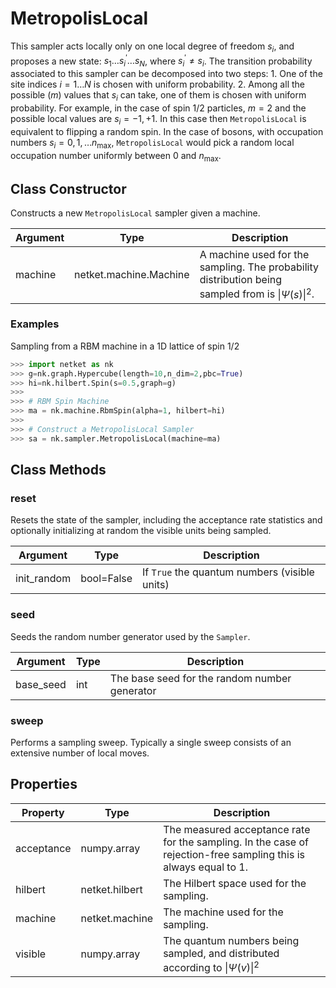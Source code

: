 # MetropolisLocal
This sampler acts locally only on one local degree of freedom $s_i$, and proposes a new state: $s_1 \dots s^\prime_i \dots s_N$, where $s^\prime_i \neq s_i$. The transition probability associated to this sampler can be decomposed into two steps: 1. One of the site indices $i = 1\dots N$ is chosen with uniform probability. 2. Among all the possible ($m$) values that $s_i$ can take, one of them is chosen with uniform probability. For example, in the case of spin $1/2$ particles, $m=2$ and the possible local values are $s_i = -1,+1$. In this case then `MetropolisLocal` is equivalent to flipping a random spin. In the case of bosons, with occupation numbers $s_i = 0, 1, \dots n_{\mathrm{max}}$, `MetropolisLocal` would pick a random local occupation number uniformly between $0$ and $n_{\mathrm{max}}$.

## Class Constructor
Constructs a new ``MetropolisLocal`` sampler given a machine.

|Argument|         Type         |                                           Description                                            |
|--------|----------------------|--------------------------------------------------------------------------------------------------|
|machine |netket.machine.Machine|A machine used for the sampling. The probability distribution being sampled from is $\|\Psi(s)\|^2$.|

### Examples
Sampling from a RBM machine in a 1D lattice of spin 1/2

```python
>>> import netket as nk
>>> g=nk.graph.Hypercube(length=10,n_dim=2,pbc=True)
>>> hi=nk.hilbert.Spin(s=0.5,graph=g)
>>>
>>> # RBM Spin Machine
>>> ma = nk.machine.RbmSpin(alpha=1, hilbert=hi)
>>>
>>> # Construct a MetropolisLocal Sampler
>>> sa = nk.sampler.MetropolisLocal(machine=ma)
```



## Class Methods 
### reset
Resets the state of the sampler, including the acceptance rate statistics
and optionally initializing at random the visible units being sampled.

| Argument  |   Type   |                  Description                  |
|-----------|----------|-----------------------------------------------|
|init_random|bool=False|If ``True`` the quantum numbers (visible units)|

### seed
Seeds the random number generator used by the ``Sampler``.

|Argument |Type|                 Description                 |
|---------|----|---------------------------------------------|
|base_seed|int |The base seed for the random number generator|

### sweep
Performs a sampling sweep. Typically a single sweep
consists of an extensive number of local moves.



## Properties
| Property |               Type               |                                                        Description                                                        |
|----------|----------------------------------|---------------------------------------------------------------------------------------------------------------------------|
|acceptance|         numpy.array              | The measured acceptance rate for the sampling.         In the case of rejection-free sampling this is always equal to 1.  |
|hilbert   |         netket.hilbert           | The Hilbert space used for the sampling.                                                                                  |
|machine   |         netket.machine           | The machine used for the sampling.                                                                                        |
|visible   |                       numpy.array| The quantum numbers being sampled,                        and distributed according to $\|\Psi(v)\|^2$                      |
